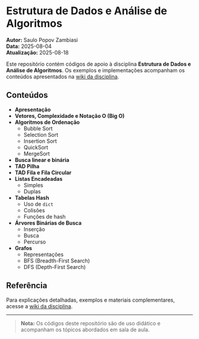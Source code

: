 # Estrutura de Dados e Análise de Algoritmos

**Autor:** Saulo Popov Zambiasi  
**Data:** 2025-08-04  
**Atualização:** 2025-08-18

Este repositório contém códigos de apoio à disciplina **Estrutura de Dados e Análise de Algoritmos**. Os exemplos e implementações acompanham os conteúdos apresentados na [wiki da disciplina](https://saulo.arisa.com.br/wiki/index.php/Estrutura_de_Dados_e_An%C3%A1lise_de_Algor%C3%ADtmos).

## Conteúdos

- **Apresentação**
- **Vetores, Complexidade e Notação O (Big O)**
- **Algoritmos de Ordenação**
    - Bubble Sort
    - Selection Sort
    - Insertion Sort
    - QuickSort
    - MergeSort
- **Busca linear e binária**
- **TAD Pilha**
- **TAD Fila e Fila Circular**
- **Listas Encadeadas**
    - Simples
    - Duplas
- **Tabelas Hash**
    - Uso de `dict`
    - Colisões
    - Funções de hash
- **Árvores Binárias de Busca**
    - Inserção
    - Busca
    - Percurso
- **Grafos**
    - Representações
    - BFS (Breadth-First Search)
    - DFS (Depth-First Search)

## Referência

Para explicações detalhadas, exemplos e materiais complementares, acesse a [wiki da disciplina](https://saulo.arisa.com.br/wiki/index.php/Estrutura_de_Dados_e_An%C3%A1lise_de_Algor%C3%ADtmos).

---
> **Nota:** Os códigos deste repositório são de uso didático e acompanham os tópicos abordados em sala de aula.